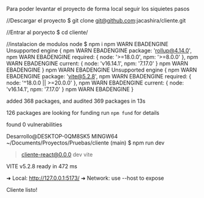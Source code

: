 
Para poder levantar el proyecto de forma local seguir los siquietes pasos

//Descargar el proyecto
$ git clone git@github.com:jacashira/cliente.git

//Entrar al poryecto 
$ cd cliente/

//instalacion de modulos node
$ npm i
npm WARN EBADENGINE Unsupported engine {
npm WARN EBADENGINE   package: 'rollup@4.14.0',
npm WARN EBADENGINE   required: { node: '>=18.0.0', npm: '>=8.0.0' },
npm WARN EBADENGINE   current: { node: 'v16.14.1', npm: '7.17.0' }
npm WARN EBADENGINE }
npm WARN EBADENGINE Unsupported engine {
npm WARN EBADENGINE   package: 'vite@5.2.8',
npm WARN EBADENGINE   required: { node: '^18.0.0 || >=20.0.0' },
npm WARN EBADENGINE   current: { node: 'v16.14.1', npm: '7.17.0' }
npm WARN EBADENGINE }

added 368 packages, and audited 369 packages in 13s

126 packages are looking for funding
  run `npm fund` for details

found 0 vulnerabilities

Desarrollo@DESKTOP-0QM8SK5 MINGW64 ~/Documents/Proyectos/Pruebas/cliente (main)
$ npm run dev

> cliente-react@0.0.0 dev
> vite


  VITE v5.2.8  ready in 472 ms

  ➜  Local:   http://127.0.0.1:5173/
  ➜  Network: use --host to expose

  Cliente listo!

